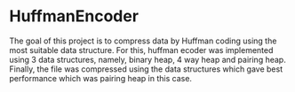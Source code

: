 # HuffmanEncoder
The goal of this project is to compress data by Huffman coding using the most suitable data structure. 
For this, huffman ecoder was implemented using 3 data structures, namely, binary heap, 4 way heap and pairing heap.
Finally, the file was compressed using the data structures which gave best performance which was pairing heap in this case.


